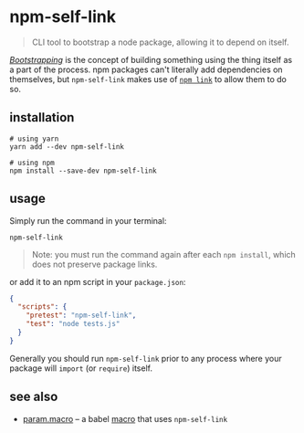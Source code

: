 # npm-self-link

> CLI tool to bootstrap a node package, allowing it to depend on itself.

[_Bootstrapping_][wiki] is the concept of building something using the thing
itself as a part of the process. npm packages can't literally add dependencies
on themselves, but `npm-self-link` makes use of [`npm link`][link] to allow
them to do so.

## installation

```shell
# using yarn
yarn add --dev npm-self-link

# using npm
npm install --save-dev npm-self-link
```

## usage

Simply run the command in your terminal:

```shell
npm-self-link
```

> Note: you must run the command again after each `npm install`, which does
not preserve package links.

or add it to an npm script in your `package.json`:

```json
{
  "scripts": {
    "pretest": "npm-self-link",
    "test": "node tests.js"
  }
}
```

Generally you should run `npm-self-link` prior to any process where your package
will `import` (or `require`) itself.

## see also

* [param.macro][macro] &ndash; a babel [macro][plugin] that uses `npm-self-link`

[wiki]: https://en.wikipedia.org/wiki/Bootstrapping_(compilers)
[link]: https://docs.npmjs.com/cli/link.html
[macro]: https://github.com/citycide/param.macro
[plugin]: https://github.com/kentcdodds/babel-plugin-macros
